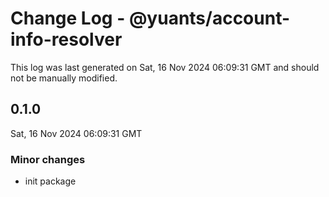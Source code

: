 # Change Log - @yuants/account-info-resolver

This log was last generated on Sat, 16 Nov 2024 06:09:31 GMT and should not be manually modified.

## 0.1.0
Sat, 16 Nov 2024 06:09:31 GMT

### Minor changes

- init package

